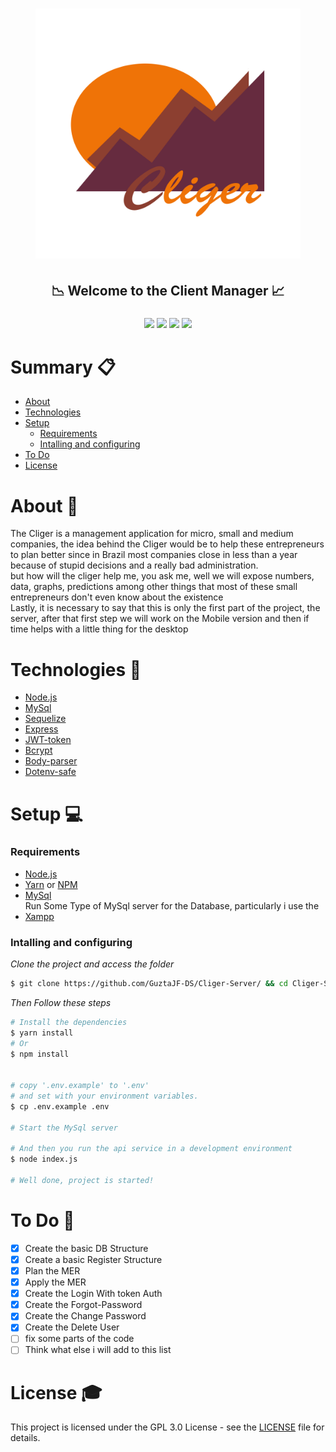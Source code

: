 <h1 align="center"><h1 align="center"><img src="src/assets/Cliger_Logo.png" height="400"></h1></h1>
<h2 align="center">📉 Welcome to the Client Manager 📈</h2>
<h3 align="center"><img src="https://img.shields.io/github/issues/GuztaJF-DS/Cliger-Server"/> <img src="https://img.shields.io/github/stars/GuztaJF-DS/Cliger-Server"/> <img src="https://img.shields.io/github/license/GuztaJF-DS/Cliger-Server"/>  <img src="https://img.shields.io/twitter/url?style=social&url=https%3A%2F%2Ftwitter.com%2FIGotaMellowship"/></h3>


# Summary 📋

<!--ts-->
   * [About](#about)
   * [Technologies](#technologies)
   * [Setup](#setup)
      * [Requirements](#requirements)
      * [Intalling and configuring](#intalling-and-configuring)
   * [To Do](#to-do)
   * [License](#license)
<!--te-->

# About 👀

The Cliger is a management application for micro, small and medium companies, the idea behind the Cliger would be to help these entrepreneurs to plan better since in Brazil most companies close in less than a year because of stupid decisions and a really bad administration.<br>
but how will the cliger help me, you ask me, well we will expose numbers, data, graphs, predictions among other things that most of these small entrepreneurs  don't even know about the existence<br>
Lastly, it is necessary to say that this is only the first part of the project, the server, after that first step we will work on the Mobile version and then if time helps with a little thing for the desktop

# Technologies 🚀

- [Node.js ](https://nodejs.org/en/)
- [MySql](https://www.mysql.com/)
- [Sequelize](https://sequelize.org/)
- [Express](https://expressjs.com/pt-br/)
- [JWT-token](https://jwt.io/)
- [Bcrypt](https://github.com/kelektiv/node.bcrypt.js/)
- [Body-parser](https://github.com/expressjs/body-parser)
- [Dotenv-safe](https://github.com/rolodato/dotenv-safe)

# Setup 💻
### Requirements

- [Node.js](https://nodejs.org/en/)
- [Yarn](https://classic.yarnpkg.com/) or [NPM](https://www.npmjs.com/)
- [MySql](https://www.mysql.com/)
<br>Run Some Type of MySql server for the Database, particularly i use the
- [Xampp](https://www.apachefriends.org/pt_br/index.html)

### Intalling and configuring

*Clone the project and access the folder*

```bash
$ git clone https://github.com/GuztaJF-DS/Cliger-Server/ && cd Cliger-Server
```
*Then Follow these steps*

```bash
# Install the dependencies
$ yarn install
# Or
$ npm install


# copy '.env.example' to '.env'
# and set with your environment variables.
$ cp .env.example .env

# Start the MySql server

# And then you run the api service in a development environment
$ node index.js

# Well done, project is started!
```

# To Do 📝

- [X] Create the basic DB Structure
- [X] Create a basic Register Structure
- [X] Plan the MER
- [X] Apply the MER
- [X] Create the Login With token Auth
- [X] Create the Forgot-Password
- [X] Create the Change Password
- [X] Create the Delete User
- [ ] fix some parts of the code
- [ ] Think what else i will add to this list

# License 🎓

This project is licensed under the GPL 3.0 License - see the [LICENSE](LICENSE) file for details.
